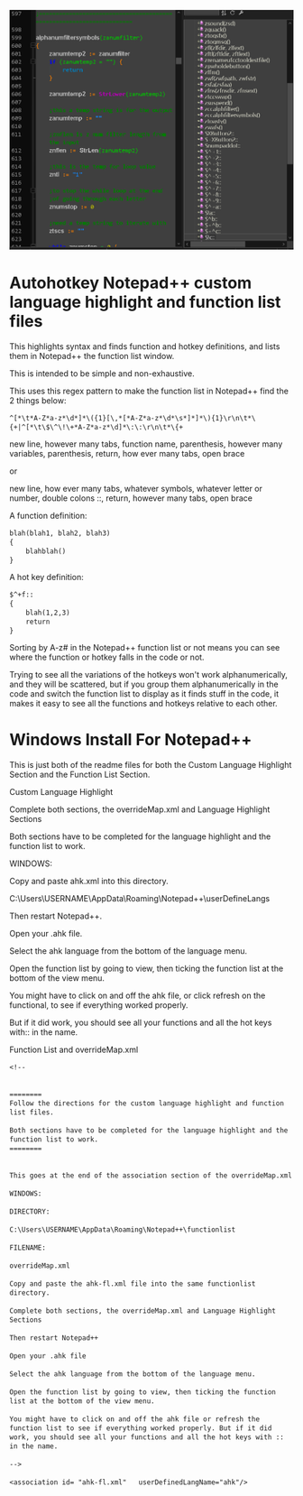 ![example 1](https://github.com/Vabbajack-Sandvich/AutoHotKey-Simple-Function-List-Language-Highlight/blob/main/ahk-notepadplusplus-functionlist-3.png?raw=true)




# Autohotkey Notepad++ custom language highlight and function list files


This highlights syntax and finds function and hotkey definitions, and lists them in Notepad++ the function list window. 

This is intended to be simple and non-exhaustive.

This uses this regex pattern to make the function list in Notepad++ find the 2 things below:


```
^[*\t*A-Z*a-z*\d*]*\({1}[\,*[*A-Z*a-z*\d*\s*]*]*\){1}\r\n\t*\{+|^[*\t\$\^\!\+*A-Z*a-z*\d]*\:\:\r\n\t*\{+
```


new line, however many tabs, function name, parenthesis, however many variables, parenthesis, return, how ever many tabs, open brace

or

new line, how ever many tabs, whatever symbols, whatever letter or number, double colons ::, return, however many tabs, open brace



A function definition:

```
blah(blah1, blah2, blah3)
{
	blahblah()
}
```


A hot key definition:


```
$^+f::
{
	blah(1,2,3)
	return
}
```


Sorting by A-z#  in the Notepad++ function list or not means you can see where the function or hotkey falls in the code or not.

Trying to see all the variations of the hotkeys won't work alphanumerically, and they will be scattered, but if you group them alphanumerically in the code and switch the function list to display as it finds stuff in the code, it makes it easy to see all the functions and hotkeys relative to each other.

# Windows Install For Notepad++

This is just both of the readme files for both the Custom Language Highlight Section and the Function List Section.


Custom Language Highlight


Complete both sections, the overrideMap.xml and Language Highlight Sections

Both sections have to be completed for the language highlight and the function list to work.


WINDOWS:


Copy and paste ahk.xml into this directory.

C:\Users\USERNAME\AppData\Roaming\Notepad++\userDefineLangs

Then restart Notepad++.

Open your .ahk file.

Select the ahk language from the bottom of the language menu.

Open the function list by going to view, then ticking the function list at the bottom of the view menu.

You might have to click on and off the ahk file, or click refresh on the functional, to see if everything worked properly.

But if it did work, you should see all your functions and all the hot keys with:: in the name.



Function List and overrideMap.xml

```
<!--


========
Follow the directions for the custom language highlight and function list files.

Both sections have to be completed for the language highlight and the function list to work.
========


This goes at the end of the association section of the overrideMap.xml 

WINDOWS:

DIRECTORY:

C:\Users\USERNAME\AppData\Roaming\Notepad++\functionlist

FILENAME:

overrideMap.xml

Copy and paste the ahk-fl.xml file into the same functionlist directory.

Complete both sections, the overrideMap.xml and Language Highlight Sections

Then restart Notepad++

Open your .ahk file

Select the ahk language from the bottom of the language menu.

Open the function list by going to view, then ticking the function list at the bottom of the view menu.

You might have to click on and off the ahk file or refresh the function list to see if everything worked properly. But if it did work, you should see all your functions and all the hot keys with :: in the name.

-->

<association id= "ahk-fl.xml"	userDefinedLangName="ahk"/>

```
